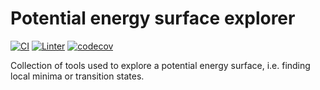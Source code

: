 # Potential energy surface explorer
[![CI](https://github.com/ralf-meyer/pesexp/actions/workflows/CI.yaml/badge.svg)](https://github.com/ralf-meyer/pesexp/actions/workflows/CI.yaml)
[![Linter](https://github.com/ralf-meyer/pesexp/actions/workflows/python-linter.yaml/badge.svg)](https://github.com/ralf-meyer/pesexp/actions/workflows/python-linter.yaml)
[![codecov](https://codecov.io/gh/ralf-meyer/pesexp/branch/main/graph/badge.svg?token=RBM0AFIJVL)](https://codecov.io/gh/ralf-meyer/pesexp)

Collection of tools used to explore a potential energy surface, i.e. finding
local minima or transition states.
